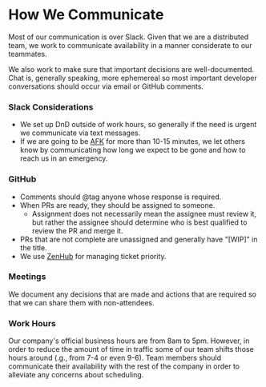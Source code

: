 # How We Communicate

Most of our communication is over Slack. Given that we are a distributed team,
we work to communicate availability in a manner considerate to our teammates.

We also work to make sure that important decisions are well-documented. Chat is,
generally speaking, more ephemereal so most important developer conversations
should occur via email or GitHub comments.

### Slack Considerations

- We set up DnD outside of work hours, so generally if the need is urgent we
  communicate via text messages.
- If we are going to be
  [AFK](http://www.internetslang.com/AFK-meaning-definition.asp) for more than
  10-15 minutes, we let others know by communicating how long we expect to be
  gone and how to reach us in an emergency.

### GitHub

- Comments should @tag anyone whose response is required.
- When PRs are ready, they should be assigned to someone.
    - Assignment does not necessarily mean the assignee must review it, but
      rather the assignee should determine who is best qualified to review the
      PR and merge it.
- PRs that are not complete are unassigned and generally have "[WIP]" in the
  title.
- We use [ZenHub](http://zenhub.io) for managing ticket priority.

### Meetings

We document any decisions that are made and actions that are required so that we
can share them with non-attendees.

### Work Hours

Our company's official business hours are from 8am to 5pm. However, in order to
reduce the amount of time in traffic some of our team shifts those hours around
(.g., from 7-4 or even 9-6). Team members should communicate their availability
with the rest of the company in order to alleviate any concerns about
scheduling.

